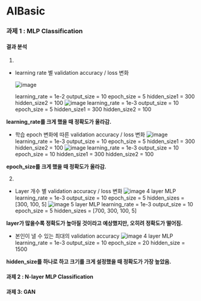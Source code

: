 # AIBasic

### 과제 1 : MLP Classification

#### 결과 분석

1.

- learning rate 별 validation accuracy / loss 변화

  ![image](https://github.com/user-attachments/assets/3dd44b77-1cb6-4f8b-be9f-e10e4a9a0d8b)

  learning_rate = 1e-2
  output_size = 10
  epoch_size = 5
  hidden_size1 = 300
  hidden_size2 = 100
  ![image](https://github.com/user-attachments/assets/bf856fda-a308-48fc-93a9-22f69e6c4502)
  learning_rate = 1e-3
  output_size = 10
  epoch_size = 5
  hidden_size1 = 300
  hidden_size2 = 100

**learning_rate를 크게 했을 때 정확도가 올라감.**

- 학습 epoch 변화에 따른 validation accuracy / loss 변화
  ![image](https://github.com/user-attachments/assets/ade5e8c6-69a1-405a-90d2-1a9966c956e8)
  learning_rate = 1e-3
  output_size = 10
  epoch_size = 5
  hidden_size1 = 300
  hidden_size2 = 100
  ![image](https://github.com/user-attachments/assets/2d35f22b-8de1-4070-b90b-5bc8961113a5)
  learning_rate = 1e-3
  output_size = 10
  epoch_size = 10
  hidden_size1 = 300
  hidden_size2 = 100

**epoch_size를 크게 했을 때 정확도가 올라감.**

2.

- Layer 개수 별 validation accuracy / loss 변화
  ![image](https://github.com/user-attachments/assets/7c1aa379-f9d9-4e57-b02a-f25b8eb1cd17)
  4 layer MLP
  learning_rate = 1e-3
  output_size = 10
  epoch_size = 5
  hidden_sizes = [300, 100, 5]
  ![image](https://github.com/user-attachments/assets/691442ff-f193-477a-93f2-22e83cd52d72)
  5 layer MLP
  learning_rate = 1e-3
  output_size = 10
  epoch_size = 5
  hidden_sizes = [700, 300, 100, 5]

**layer가 많을수록 정확도가 높아질 것이라고 예상했지만, 오히려 정확도가 떨어짐.**

- 본인이 낼 수 있는 최대의 validation accuracy
  ![image](https://github.com/user-attachments/assets/d8fa6c3d-5d9a-4940-959b-3c67bd784e48)
  4 layer MLP
  learning_rate = 1e-3
  output_size = 10
  epoch_size = 20
  hidden_size = 1500

**hidden_size를 하나로 하고 크기를 크게 설정했을 때 정확도가 가장 높았음.**

#### 과제 2 : N-layer MLP Classification

#### 과제 3: GAN

